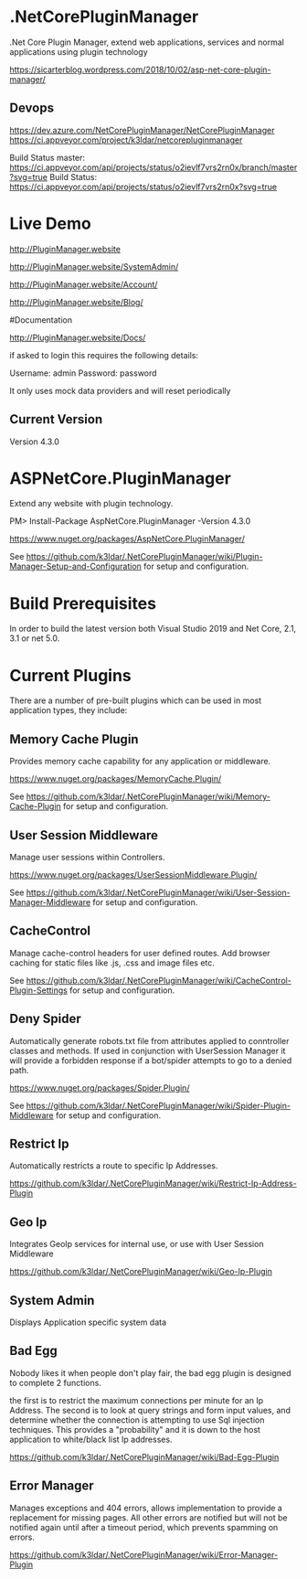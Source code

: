 # .NetCorePluginManager
.Net Core Plugin Manager, extend web applications, services and normal applications using plugin technology

https://sicarterblog.wordpress.com/2018/10/02/asp-net-core-plugin-manager/

## Devops
https://dev.azure.com/NetCorePluginManager/NetCorePluginManager
https://ci.appveyor.com/project/k3ldar/netcorepluginmanager

Build Status master: https://ci.appveyor.com/api/projects/status/o2ievlf7vrs2rn0x/branch/master?svg=true
Build Status: https://ci.appveyor.com/api/projects/status/o2ievlf7vrs2rn0x?svg=true

# Live Demo
http://PluginManager.website

http://PluginManager.website/SystemAdmin/

http://PluginManager.website/Account/

http://PluginManager.website/Blog/

#Documentation

http://PluginManager.website/Docs/

if asked to login this requires the following details:

Username: admin
Password: password

It only uses mock data providers and will reset periodically

## Current Version
Version 4.3.0


# ASPNetCore.PluginManager
Extend any website with plugin technology.

PM> Install-Package AspNetCore.PluginManager -Version 4.3.0

https://www.nuget.org/packages/AspNetCore.PluginManager/

See https://github.com/k3ldar/.NetCorePluginManager/wiki/Plugin-Manager-Setup-and-Configuration for setup and configuration.

# Build Prerequisites
In order to build the latest version both Visual Studio 2019 and Net Core, 2.1, 3.1 or net 5.0.

# Current Plugins
There are a number of pre-built plugins which can be used in most application types, they include:

## Memory Cache Plugin
Provides memory cache capability for any application or middleware.

https://www.nuget.org/packages/MemoryCache.Plugin/

See https://github.com/k3ldar/.NetCorePluginManager/wiki/Memory-Cache-Plugin for setup and configuration.

## User Session Middleware
Manage user sessions within Controllers.

https://www.nuget.org/packages/UserSessionMiddleware.Plugin/

See https://github.com/k3ldar/.NetCorePluginManager/wiki/User-Session-Manager-Middleware for setup and configuration.

## CacheControl
Manage cache-control headers for user defined routes.  Add browser caching for static files like .js, .css and image files etc.

See https://github.com/k3ldar/.NetCorePluginManager/wiki/CacheControl-Plugin-Settings for setup and configuration.

## Deny Spider
Automatically generate robots.txt file from attributes applied to conntroller classes and methods.  If used in conjunction with UserSession Manager it will provide a forbidden response if a bot/spider attempts to go to a denied path.

https://www.nuget.org/packages/Spider.Plugin/

See https://github.com/k3ldar/.NetCorePluginManager/wiki/Spider-Plugin-Middleware for setup and configuration.

## Restrict Ip
Automatically restricts a route to specific Ip Addresses.

https://github.com/k3ldar/.NetCorePluginManager/wiki/Restrict-Ip-Address-Plugin

## Geo Ip
Integrates GeoIp services for internal use, or use with User Session Middleware

https://github.com/k3ldar/.NetCorePluginManager/wiki/Geo-Ip-Plugin

## System Admin
Displays Application specific system data

## Bad Egg
Nobody likes it when people don't play fair, the bad egg plugin is designed to complete 2 functions.

the first is to restrict the maximum connections per minute for an Ip Address.
The second is to look at query strings and form input values, and determine whether the connection is attempting to use Sql injection techniques.  This provides a "probability" and it is down to the host application to white/black list Ip addresses.

https://github.com/k3ldar/.NetCorePluginManager/wiki/Bad-Egg-Plugin

## Error Manager
Manages exceptions and 404 errors, allows implementation to provide a replacement for missing pages.  All other errors are notified but will not be notified again until after a timeout period, which prevents spamming on errors.

https://github.com/k3ldar/.NetCorePluginManager/wiki/Error-Manager-Plugin


